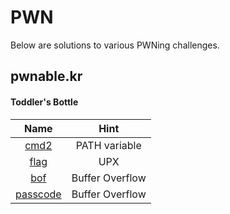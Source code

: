 # PWN

Below are solutions to various PWNing challenges.

## pwnable.kr

#### Toddler's Bottle
| Name                                     | Hint            |
| :--------------------------------------: | :-------------: |
| [cmd2](/pwnable/toddler/cmd2.md)         | PATH variable   |
| [flag](/pwnable/toddler/flag.md)         | UPX             |
| [bof](/pwnable/toddler/bof.md)           | Buffer Overflow |
| [passcode](/pwnable/toddler/passcode.md) | Buffer Overflow |
